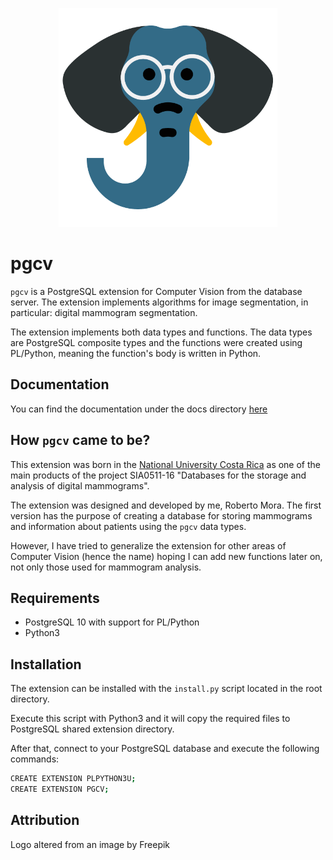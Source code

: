 <p align="center">
  <img src="https://raw.githubusercontent.com/romogo17/pgcv/master/pgcv_logo.png" width="350">
</p>

# pgcv

`pgcv` is a PostgreSQL extension for Computer Vision from the database server. The extension implements algorithms for image segmentation, in particular: digital mammogram segmentation.

The extension implements both data types and functions. The data types are PostgreSQL composite types and the functions were created using PL/Python, meaning the function's body is written in Python.

## Documentation

You can find the documentation under the docs directory [here](./docs/documentation.MD)

## How `pgcv` came to be?

This extension was born in the [National University Costa Rica](https://www.una.ac.cr/) as one of the main products of the project SIA0511-16 "Databases for the storage and analysis of digital mammograms".

The extension was designed and developed by me, Roberto Mora. The first version has the purpose of creating a database for storing mammograms and information about patients using the `pgcv` data types.

However, I have tried to generalize the extension for other areas of Computer Vision (hence the name) hoping I can add new functions later on, not only those used for mammogram analysis.

## Requirements

- PostgreSQL 10 with support for PL/Python
- Python3

## Installation

The extension can be installed with the `install.py` script located in the root directory.

Execute this script with Python3 and it will copy the required files to PostgreSQL shared extension directory.

After that, connect to your PostgreSQL database and execute the following commands:

```bash
CREATE EXTENSION PLPYTHON3U;
CREATE EXTENSION PGCV;
```

## Attribution

Logo altered from an image by Freepik
